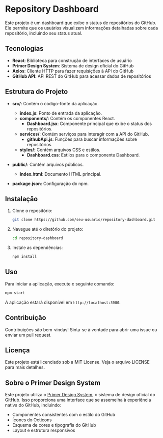# Repository Dashboard

Este projeto é um dashboard que exibe o status de repositórios do GitHub. Ele permite que os usuários visualizem informações detalhadas sobre cada repositório, incluindo seu status atual.

## Tecnologias

- **React**: Biblioteca para construção de interfaces de usuário
- **Primer Design System**: Sistema de design oficial do GitHub
- **Axios**: Cliente HTTP para fazer requisições à API do GitHub
- **GitHub API**: API REST do GitHub para acessar dados de repositórios

## Estrutura do Projeto

- **src/**: Contém o código-fonte da aplicação.
  - **index.js**: Ponto de entrada da aplicação.
  - **components/**: Contém os componentes React.
    - **Dashboard.jsx**: Componente principal que exibe o status dos repositórios.
  - **services/**: Contém serviços para interagir com a API do GitHub.
    - **githubApi.js**: Funções para buscar informações sobre repositórios.
  - **styles/**: Contém arquivos CSS e estilos.
    - **Dashboard.css**: Estilos para o componente Dashboard.

- **public/**: Contém arquivos públicos.
  - **index.html**: Documento HTML principal.

- **package.json**: Configuração do npm.

## Instalação

1. Clone o repositório:

   ```bash
   git clone https://github.com/seu-usuario/repository-dashboard.git
   ```

2. Navegue até o diretório do projeto:

   ```bash
   cd repository-dashboard
   ```

3. Instale as dependências:

   ```bash
   npm install
   ```

## Uso

Para iniciar a aplicação, execute o seguinte comando:

```bash
npm start
```

A aplicação estará disponível em `http://localhost:3000`.

## Contribuição

Contribuições são bem-vindas! Sinta-se à vontade para abrir uma issue ou enviar um pull request.

## Licença

Este projeto está licenciado sob a MIT License. Veja o arquivo LICENSE para mais detalhes.

## Sobre o Primer Design System

Este projeto utiliza o [Primer Design System](https://primer.style/), o sistema de design oficial do GitHub. Isso proporciona uma interface que se assemelha à experiência nativa do GitHub, incluindo:

- Componentes consistentes com o estilo do GitHub
- Ícones do Octicons
- Esquema de cores e tipografia do GitHub
- Layout e estrutura responsivos